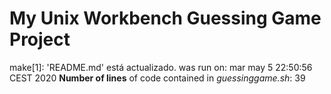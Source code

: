 # My Unix Workbench Guessing Game Project
make[1]: 'README.md' está actualizado. was run on:
mar may  5 22:50:56 CEST 2020
**Number of lines** of code contained in *guessinggame.sh*:
39
